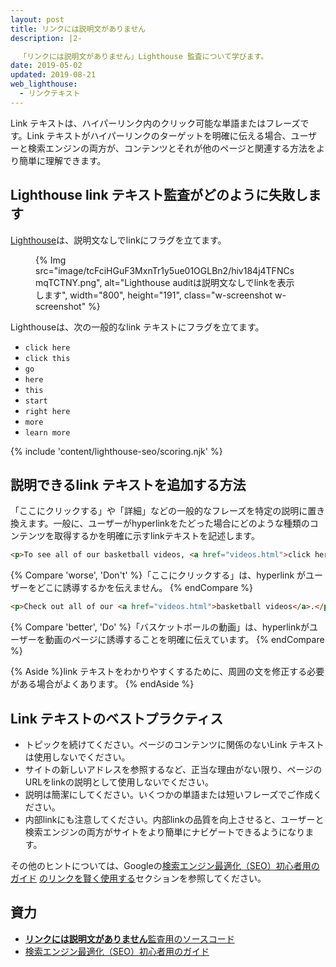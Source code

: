 ```yaml
---
layout: post
title: リンクには説明文がありません
description: |2-

  「リンクには説明文がありません」Lighthouse 監査について学びます。
date: 2019-05-02
updated: 2019-08-21
web_lighthouse:
  - リンクテキスト
---
```


Link テキストは、ハイパーリンク内のクリック可能な単語またはフレーズです。Link テキストがハイパーリンクのターゲットを明確に伝える場合、ユーザーと検索エンジンの両方が、コンテンツとそれが他のページと関連する方法をより簡単に理解できます。

## Lighthouse link テキスト監査がどのように失敗します

[Lighthouse](https://developers.google.com/web/tools/lighthouse/)は、説明文なしでlinkにフラグを立てます。

<figure class="w-figure">{% Img src="image/tcFciHGuF3MxnTr1y5ue01OGLBn2/hiv184j4TFNCsmqTCTNY.png", alt="Lighthouse auditは説明文なしでlinkを表示します", width="800", height="191", class="w-screenshot w-screenshot" %}</figure>

Lighthouseは、次の一般的なlink テキストにフラグを立てます。

- `click here`
- `click this`
- `go`
- `here`
- `this`
- `start`
- `right here`
- `more`
- `learn more`

{% include 'content/lighthouse-seo/scoring.njk' %}

## 説明できるlink テキストを追加する方法

「ここにクリックする」や「詳細」などの一般的なフレーズを特定の説明に置き換えます。一般に、ユーザーがhyperlinkをたどった場合にどのような種類のコンテンツを取得するかを明確に示すlinkテキストを記述します。

```html
<p>To see all of our basketball videos, <a href="videos.html">click here</a>.</p>
```

{% Compare 'worse', 'Don\'t' %}「ここにクリックする」は、hyperlink がユーザーをどこに誘導するかを伝えません。 {% endCompare %}

```html
<p>Check out all of our <a href="videos.html">basketball videos</a>.</p>
```

{% Compare 'better', 'Do' %}「バスケットボールの動画」は、hyperlinkがユーザーを動画のページに誘導することを明確に伝えています。 {% endCompare %}

{% Aside %}link テキストをわかりやすくするために、周囲の文を修正する必要がある場合がよくあります。 {% endAside %}

## Link テキストのベストプラクティス

- トピックを続けてください。ページのコンテンツに関係のないLink テキストは使用しないでください。
- サイトの新しいアドレスを参照するなど、正当な理由がない限り、ページのURLをlinkの説明として使用しないでください。
- 説明は簡潔にしてください。いくつかの単語または短いフレーズでご作成ください。
- 内部linkにも注意してください。内部linkの品質を向上させると、ユーザーと検索エンジンの両方がサイトをより簡単にナビゲートできるようになります。

その他のヒントについては、Googleの[検索エンジン最適化（SEO）初心者用のガイド](https://support.google.com/webmasters/answer/7451184) [のリンクを賢く使用する](https://support.google.com/webmasters/answer/7451184#uselinkswisely)セクションを参照してください。

## 資力

- [**リンクには説明文がありません**監査用のソースコード](https://github.com/GoogleChrome/lighthouse/blob/master/lighthouse-core/audits/seo/link-text.js)
- [検索エンジン最適化（SEO）初心者用のガイド](https://support.google.com/webmasters/answer/7451184)
